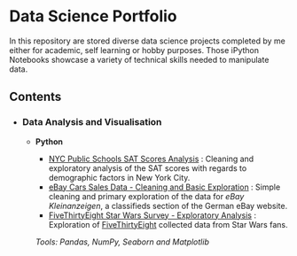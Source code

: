# Data Science Portfolio
In this repository are stored diverse data science projects completed by me either for academic, self learning or hobby purposes. Those iPython Notebooks showcase a variety of technical skills needed to manipulate data.

## Contents

- ### Data Analysis and Visualisation
	- __Python__
        - [NYC Public Schools SAT Scores Analysis](https://github.com/willyGitHub18/Data_Projects/tree/master/Analyzing_NYC%20High_School%20Data_SAT_Scores) : Cleaning and exploratory analysis of the SAT scores with regards to demographic factors in New York City.
		- [eBay Cars Sales Data - Cleaning and Basic Exploration](https://github.com/willyGitHub18/Data_Projects/tree/master/Exploring_Ebay_Car_Sales_Data) : Simple cleaning and primary exploration of the data for *eBay Kleinanzeigen*, a classifieds section of the German eBay website.
        - [FiveThirtyEight Star Wars Survey - Exploratory Analysis](https://github.com/willyGitHub18/Data_Projects/tree/master/Star_Wars_Survey_Analysis) : Exploration of [FiveThirtyEight](https://fivethirtyeight.com/) collected data from Star Wars fans.

        _Tools: Pandas, NumPy, Seaborn and Matplotlib_


